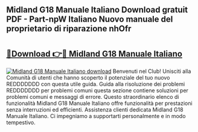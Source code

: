 ## Midland G18 Manuale Italiano Download gratuit PDF - Part-npW Italiano Nuovo manuale del proprietario di riparazione nhOfr

# <h2><a href="http://dfdp3p.blite.top/?on=Midland+G18+Manuale+Italiano">🔗Download 👉🔴 Midland G18 Manuale Italiano</a></h2>

[![Midland G18 Manuale Italiano download](https://i.imgur.com/lujVjoI.png)](http://dfdp3p.blite.top/?on=Midland+G18+Manuale+Italiano)
Benvenuti nel Club! Unisciti alla Comunità di utenti che hanno scoperto il potenziale del tuo nuovo REDDDDDDD con questa utile guida. Guida alla risoluzione dei problemi REDDDDDDD per problemi comuni questa sezione contiene soluzioni per problemi comuni e messaggi di errore. Questo straordinario elenco di funzionalità Midland G18 Manuale Italiano offre funzionalità per prestazioni senza interruzioni ed efficienti. Assistenza clienti dedicata Midland G18 Manuale Italiano. Ci impegniamo a supportarti personalmente e in modo tempestivo.
